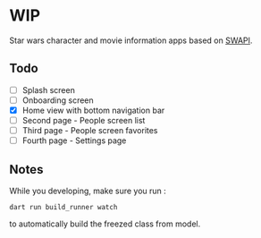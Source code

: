 # WIP

Star wars character and movie information apps based on [SWAPI](https://swapi.dev).

## Todo

- [ ] Splash screen
- [ ] Onboarding screen
- [x] Home view with bottom navigation bar
- [ ] Second page - People screen list
- [ ] Third page - People screen favorites
- [ ] Fourth page - Settings page

## Notes

While you developing, make sure you run :

`dart run build_runner watch`

to automatically build the freezed class from model.
